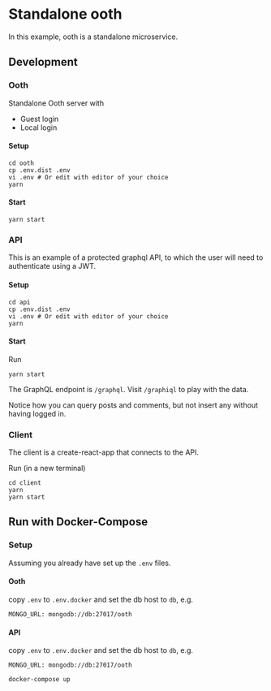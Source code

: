 # Standalone ooth

In this example, ooth is a standalone microservice.

## Development

### Ooth

Standalone Ooth server with

* Guest login
* Local login

#### Setup

```
cd ooth
cp .env.dist .env
vi .env # Or edit with editor of your choice
yarn
```

#### Start

```
yarn start
```

### API

This is an example of a protected graphql API,
to which the user will need to authenticate using a JWT.

#### Setup

```
cd api
cp .env.dist .env
vi .env # Or edit with editor of your choice
yarn
```

#### Start

Run

```
yarn start
```

The GraphQL endpoint is `/graphql`. Visit `/graphiql` to play with the data.

Notice how you can query posts and comments, but not insert any without having logged in.

### Client

The client is a create-react-app that connects to the API.

Run (in a new terminal)

```
cd client
yarn
yarn start
```

## Run with Docker-Compose

### Setup

Assuming you already have set up the `.env` files.

#### Ooth

copy `.env` to `.env.docker` and set the db host to `db`, e.g.

```
MONGO_URL: mongodb://db:27017/ooth
```

#### API

copy `.env` to `.env.docker` and set the db host to `db`, e.g.

```
MONGO_URL: mongodb://db:27017/ooth
```

```
docker-compose up
```
